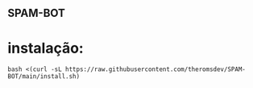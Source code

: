 ## SPAM-BOT

# instalação:
```
bash <(curl -sL https://raw.githubusercontent.com/theromsdev/SPAM-BOT/main/install.sh)
```
